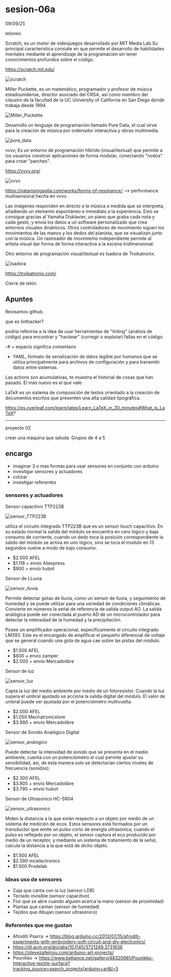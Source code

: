 # sesion-06a
09/09/25

teloneo

Scratch, es un motor de videojuegos desarrollado por MIT Media Lab.​ Su principal característica consiste en que permite el desarrollo de habilidades mentales mediante el aprendizaje de la programación sin tener conocimientos profundos sobre el código.

https://scratch.mit.edu/ 

![scratch](./imagenes/scratch.jpeg)

Miller Puckette, es un matemático, programador y profesor de música estadounidense, director asociado del CRSA, así como miembro del claustro de la facultad de la UC University of California en San Diego donde trabaja desde 1994. 

![Miller_Puckette](./imagenes/millerpuckette.jpg)

Desarrolló un lenguaje de programación llamado Pure Data, el cual sirve para la creación de música por ordenador interactiva y obras multimedia.

![pure_data](./imagenes/PureData_dataflow.png)

vvvv, Es un entorno de programación híbrido (visual/textual) que permite a los usuarios construir aplicaciones de forma modular, conectando "nodos" para crear "parches". 

https://vvvv.org/

![vvvv](./imagenes/vvvv.png)

https://natansinigaglia.com/works/forms-of-resonance/ --> performance multisensioral hecha en vvvv.

Las imágenes responden en directo a la música a medida que se interpreta, añadiendo un elemento espontáneo e inmediato a la experiencia. Esto se consigue gracias al Yamaha Disklavier, un piano que graba cada nota y cada gesto, y envía los datos a un software personalizado que crea entornos visuales dinámicos. Otros controladores de movimiento siguen los movimientos de las manos y los dedos del pianista, que se visualizan junto con la música. Un rastreador de movimiento independiente permite al artista visual dar forma de forma interactiva a la escena tridimensional.

Otro entorno de programación visual/textual es Isadora de Troikatronix.

![isadora](./imagenes/isadora_troikatronix.jpg)

https://troikatronix.com/

Cierre de telón

## Apuntes
Revisamos github.

que es linthacker?

podría referirse a la idea de usar herramientas de "linting" (análisis de código) para encontrar y "hackear" (corregir o explotar) fallas en el código.

-# + espacio significa comentario
- YAML, formato de serialización de datos legible por humanos que se utiliza principalmente para archivos de configuración y para transmitir datos entre sistemas.

Las actions son acumulativas, te muestra el historial de cosas que han pasado. El más nuevo es el que vale.

LaTeX es un sistema de composición de textos orientado a la creación de documentos escritos que presenten una alta calidad tipográfica.

https://es.overleaf.com/learn/latex/Learn_LaTeX_in_30_minutes#What_is_LaTeX? 

---

proyecto 02

crear una máquina que saluda. Grupos de 4 a 5 

## encargo
- imaginar 3 o mas formas para usar sensores en conjunto con arduino
- investigar sensores y actuadores
- cotizar
- investigar referentes
  
### sensores y actuadores
Sensor capacitivo TTP223B

![sensor_TTP223B](./imagenes/sensor_capacitivo_touch.png)

utiliza el circuito integrado TTP223B que es un sensor touch capacitivo. En su estado normal la salida del módulo se encuentra en cero lógico y baja consumo de corriente, cuando un dedo toca la posición correspondiente la salido del módulo se activa en uno lógico, sino se toca el modulo en 13 segundos vuelve a modo de bajo consumo.

- $2.000 AFEL
- $1.118 + envío Aliexpress
- $900 + envío hubot

Sensor de LLuvia

![sensor_lluvia](./imagenes/sensor_de_lluvia.png)

Permite detectar gotas de lluvia, como un sensor de lluvia, y seguimiento de humedad y se puede utilizar para una variedad de condiciones climáticas. Convierte en números la señal de referencia de salida output AO. La salida analógica puede ser conectada al puerto AD de un microcontrolador para detectar la intensidad de la humedad y la precipitación.

Posee un amplificador operacional, específicamente el circuito integrado LM393. Este es el encargado de amplificar el pequeño diferencial de voltaje que se general cuando una gota de agua cae sobre las pistas del módulo.

- $1.500 AFEL
- $600 + envío zamper
- $2.000 + envío Mercadolibre

Sensor de luz

![sensor_luz](./imagenes/sensor_de_luz.png)

Capta la luz del medio ambiente por medio de un fotoresistor. Cuando la luz supera el umbral ajustado se acciona la salida digital del módulo. El valor de umbral puede ser ajustada por el potenciómetro multivuelta.

- $2.000 AFEL
- $1.050 Mechatronicstore
- $3.990 + envío Mercadolibre

Sensor de Sonido Analógico Digital

![sensor_analogico](./imagenes/sensor_sonido_analogico.png)

Puede detectar la intensidad de sonido que se presenta en el medio ambiente, cuenta con un potenciómetro el cual permite ajustar su sensibilidad, así­, de esta manera solo se detectarí­an ciertos niveles de frecuencia (sonidos).

- $2.300 AFEL
- $3.805 + envío Mercadolibre
- $3.790 + envío hubot

Sensor de Ultrasonico HC-SR04

![sensor_ultrasonico](./imagenes/sensor_ultrasonico.png)

Miden la distancia a la que están respecto a un objeto por medio de un sistema de medición de ecos.
Estos sensores está formados por un transductor que emite un pulso corto de energí­a ultrasónica, cuando el pulso es reflejado por un objeto, el sensor captura el eco producido por medio de un receptor, y mediante un sistema de tratamiento de la señal, calcula la distancia a la que está de dicho objeto.

- $1.500 AFEL
- $2.590 mcielectronics
- $1.500 Prodelab
  
### Ideas uso de sensores
- Caja que canta con la luz (sensor LDR)
- Teclado invisible (sensor capacitivo)
- Flor que se abre cuando alguien acerca la mano (sensor de proximidad)
- Plantas que cantan (sensor de humedad)
- Tejidos que dibujan (sensor ultrasónico)
  
### Referentes que me gustan 
- Afroditi Psarra -> https://blog.arduino.cc/2013/07/15/afroditi-experiments-with-embroidery-soft-circuit-and-diy-electronics/
- https://dl.acm.org/doi/abs/10.1145/3721249.3731636
- https://stevezafeiriou.com/arduino-art-projects/
- Pounikko -> https://www.behance.net/gallery/48320961/Pounikko-Interactive-textile-surface?tracking_source=search_projects|arduino+art&l=5



  
